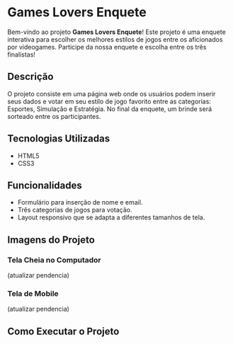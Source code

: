 # Games Lovers Enquete

Bem-vindo ao projeto **Games Lovers Enquete**! Este projeto é uma enquete interativa para escolher os melhores estilos de jogos entre os aficionados por videogames. Participe da nossa enquete e escolha entre os três finalistas!

## Descrição

O projeto consiste em uma página web onde os usuários podem inserir seus dados e votar em seu estilo de jogo favorito entre as categorias: Esportes, Simulação e Estratégia. No final da enquete, um brinde será sorteado entre os participantes.

## Tecnologias Utilizadas

- HTML5
- CSS3

## Funcionalidades

- Formulário para inserção de nome e email.
- Três categorias de jogos para votação.
- Layout responsivo que se adapta a diferentes tamanhos de tela.

## Imagens do Projeto

### Tela Cheia no Computador
(atualizar pendencia)

### Tela de Mobile
(atualizar pendencia)

## Como Executar o Projeto

